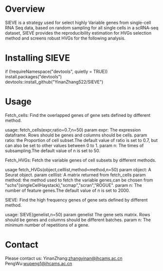 # Overview
   SIEVE is a strategy used for select highly Variable genes from single-cell RNA Seq data, based on random sampling for all single cells in a scRNA-seq dataset, SIEVE provides the reproducibility estimation for HVGs selection method and screens robust HVGs for the following analysis.

# Installing SIEVE
   if (!requireNamespace("devtools", quietly = TRUE)) install.packages("devtools")
   devtools::install_github("YinanZhang522/SIEVE")

# Usage
   Fetch_cells: Find the overlapped genes of gene sets defined by different method.
   
   usage: fetch_cells(expr,ratio=0.7,n=50)
   param expr: The expression dataframe. Rows should be genes and columns should be cells.
   param ratio: the Proportion of cell subset.The default value of ratio is set to 0.7, but can also be set to other values between 0 to 1.
   param n: The times of subsampling.The default value of n is set to 50.  

  
   Fetch_HVGs: Fetch the variable genes of cell subsets by different methods.
   
   usage fetch_HVGs(object,celllist,method=method,n=50)
   param object: A Seurat object.
   param celllist: A matrix returned from fetch_cells
   param method: the method used to fetch the variable genes,can be chosen from "schs"(singleCellHaystack),"scmap","scran","ROGUE".
   param n: The number of feature genes.The default value of n is set to 2000.


   SIEVE: Find the high frequency genes of gene sets defined by different method.

   usage: SIEVE(genelist,n=50)
   param genelist The gene sets matrix. Rows should be genes and columns should be different batches.
   param n: The minimum number of repetitions of a gene.




# Contact
Please contact us:
YinanZhang:zhangyinan@ihcams.ac.cn
PengWu:wupeng1@ihcams.ac.cn
